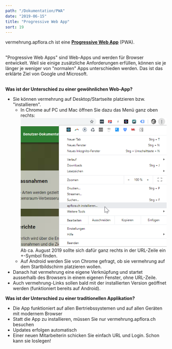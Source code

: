 ```yaml
---
path: "/Dokumentation/PWA"
date: "2019-06-15"
title: "Progressive Web App"
sort: 19
---
```


vermehrung.apflora.ch ist eine [**Progressive Web App**](https://developers.google.com/web/progressive-web-apps) (PWA).<br/><br/>

"Progressive Web Apps" sind Web-Apps und werden für Browser entwickelt. Weil sie einige zusätzliche Anforderungen erfüllen, können sie je länger je weniger von "normalen" Apps unterschieden werden. Das ist das erklärte Ziel von Google und Microsoft.<br/><br/>

**Was ist der Unterschied zu einer gewöhnlichen Web-App?**
- Sie können vermehrung auf Desktop/Startseite platzieren bzw. "installieren". 
  - In Chrome auf PC und Mac öffnen Sie dazu das Menü ganz oben rechts:
    ![installieren](_media/installieren.png)
    Ab ca. August 2019 sollte sich dafür ganz rechts in der URL-Zeile ein +-Symbol finden.
  - Auf Android werden Sie von Chrome gefragt, ob sie vermehrung auf dem Startbildschirm platzieren wollen.
- Danach hat vermehrung eine eigene Verknüpfung und startet ausserhalb des Browsers in einem eigenen Fenster, ohne URL-Zeile.
- Auch vermehrung-Links sollen bald mit der installierten Version geöffnet werden (funktioniert bereits auf Android).<br/>

**Was ist der Unterschied zu einer traditionellen Applikation?**
- Die App funktioniert auf allen Bertriebssystemen und auf allen Geräten mit modernem Browser
- Statt die App zu installieren, müssen Sie nur vermehrung.apflora.ch besuchen
- Updates erfolgen automatisch
- Einer neuen Mitarbeiterin schicken Sie einfach URL und Login. Schon kann sie loslegen!